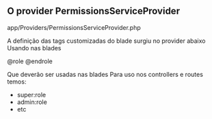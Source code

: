 ## O provider PermissionsServiceProvider

app/Providers/PermissionsServiceProvider.php

A definição das tags customizadas do blade surgiu no provider abaixo
Usando nas blades


@role
@endrole

Que deverão ser usadas nas blades
Para uso nos controllers e routes temos:

- super:role
- admin:role
- etc

